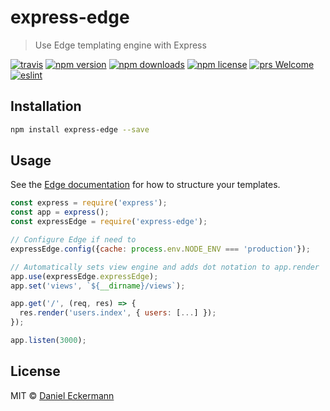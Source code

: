 # express-edge

> Use Edge templating engine with Express

[![travis](https://img.shields.io/travis/ecrmnn/express-edge/master.svg?style=flat-square)](https://travis-ci.org/ecrmnn/express-edge/builds)
[![npm version](https://img.shields.io/npm/v/express-edge.svg?style=flat-square)](http://badge.fury.io/js/express-edge)
[![npm downloads](https://img.shields.io/npm/dm/express-edge.svg?style=flat-square)](http://badge.fury.io/js/express-edge)
[![npm license](https://img.shields.io/npm/l/express-edge.svg?style=flat-square)](http://badge.fury.io/js/express-edge)
[![prs Welcome](https://img.shields.io/badge/PRs-welcome-brightgreen.svg?style=flat-square)](http://makeapullrequest.com)
[![eslint](https://img.shields.io/badge/code_style-airbnb-blue.svg?style=flat-square)](https://github.com/airbnb/javascript)

## Installation

```bash
npm install express-edge --save
```

## Usage

See the [Edge documentation](http://edge.adonisjs.com/) for how to structure your templates.

```javascript
const express = require('express');
const app = express();
const expressEdge = require('express-edge');

// Configure Edge if need to
expressEdge.config({cache: process.env.NODE_ENV === 'production'});

// Automatically sets view engine and adds dot notation to app.render
app.use(expressEdge.expressEdge);
app.set('views', `${__dirname}/views`);

app.get('/', (req, res) => {
  res.render('users.index', { users: [...] });
});

app.listen(3000);
```

## License

MIT © [Daniel Eckermann](http://danieleckermann.com)
